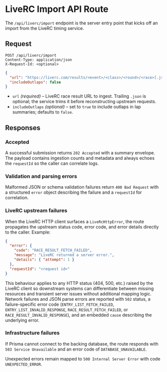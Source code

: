 # LiveRC Import API Route

The `/api/liverc/import` endpoint is the server entry point that kicks off an
import from the LiveRC timing service.

## Request

```http
POST /api/liverc/import
Content-Type: application/json
X-Request-Id: <optional>
```

```json
{
  "url": "https://liverc.com/results/<event>/<class>/<round>/<race>[.json]",
  "includeOutlaps": false
}
```

- `url` *(required)* – LiveRC race result URL to ingest. Trailing `.json` is
  optional; the service trims it before reconstructing upstream requests.
- `includeOutlaps` *(optional)* – set to `true` to include outlaps in lap
  summaries; defaults to `false`.

## Responses

### Accepted

A successful submission returns `202 Accepted` with a summary envelope. The
payload contains ingestion counts and metadata and always echoes the
`requestId` so the caller can correlate logs.

### Validation and parsing errors

Malformed JSON or schema validation failures return `400 Bad Request` with a
structured `error` object describing the failure and a `requestId` for
correlation.

### LiveRC upstream failures

When the LiveRC HTTP client surfaces a `LiveRcHttpError`, the route propagates
the upstream status code, error code, and error details directly to the caller.
Example:

```json
{
  "error": {
    "code": "RACE_RESULT_FETCH_FAILED",
    "message": "LiveRC returned a server error.",
    "details": { "attempt": 1 }
  },
  "requestId": "<request id>"
}
```

This behaviour applies to any HTTP status (404, 500, etc.) raised by the LiveRC
client so downstream systems can differentiate between missing resources and
transient server issues without additional mapping logic. Network failures and
JSON parse errors are reported with `502` status, a failure-specific error code
(`ENTRY_LIST_FETCH_FAILED`, `ENTRY_LIST_INVALID_RESPONSE`,
`RACE_RESULT_FETCH_FAILED`, or `RACE_RESULT_INVALID_RESPONSE`), and an embedded
`cause` describing the underlying error.

### Infrastructure failures

If Prisma cannot connect to the backing database, the route responds with `503
Service Unavailable` and an error code of `DATABASE_UNAVAILABLE`.

Unexpected errors remain mapped to `500 Internal Server Error` with code
`UNEXPECTED_ERROR`.
